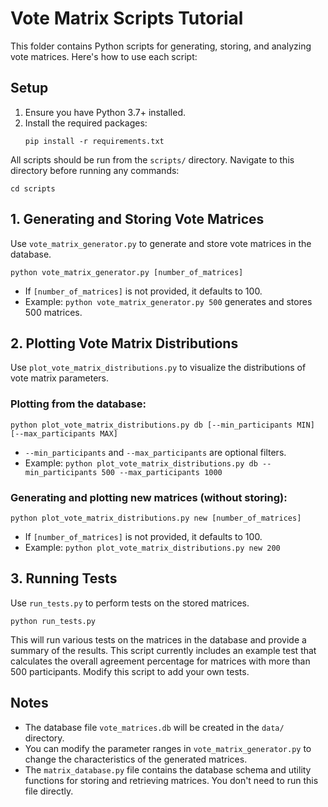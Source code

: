 # Vote Matrix Scripts Tutorial

This folder contains Python scripts for generating, storing, and analyzing vote matrices. Here's how to use each script:

## Setup

1. Ensure you have Python 3.7+ installed.
2. Install the required packages:
   ```
   pip install -r requirements.txt
   ```

All scripts should be run from the `scripts/` directory. Navigate to this directory before running any commands:

```
cd scripts
```

## 1. Generating and Storing Vote Matrices

Use `vote_matrix_generator.py` to generate and store vote matrices in the database.

```
python vote_matrix_generator.py [number_of_matrices]
```


- If `[number_of_matrices]` is not provided, it defaults to 100.
- Example: `python vote_matrix_generator.py 500` generates and stores 500 matrices.

## 2. Plotting Vote Matrix Distributions

Use `plot_vote_matrix_distributions.py` to visualize the distributions of vote matrix parameters.

### Plotting from the database:

```
python plot_vote_matrix_distributions.py db [--min_participants MIN] [--max_participants MAX]
```


- `--min_participants` and `--max_participants` are optional filters.
- Example: `python plot_vote_matrix_distributions.py db --min_participants 500 --max_participants 1000`

### Generating and plotting new matrices (without storing):
```
python plot_vote_matrix_distributions.py new [number_of_matrices]
```

- If `[number_of_matrices]` is not provided, it defaults to 100.
- Example: `python plot_vote_matrix_distributions.py new 200`

## 3. Running Tests

Use `run_tests.py` to perform tests on the stored matrices.

```
python run_tests.py
```

This will run various tests on the matrices in the database and provide a summary of the results.
This script currently includes an example test that calculates the overall agreement percentage for matrices with more than 500 participants. Modify this script to add your own tests.

## Notes

- The database file `vote_matrices.db` will be created in the `data/` directory.
- You can modify the parameter ranges in `vote_matrix_generator.py` to change the characteristics of the generated matrices.
- The `matrix_database.py` file contains the database schema and utility functions for storing and retrieving matrices. You don't need to run this file directly.
